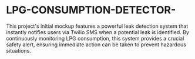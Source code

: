 # LPG-CONSUMPTION-DETECTOR-
This project's initial mockup features a powerful leak detection system that instantly notifies users via Twilio SMS when a potential leak is identified. By continuously monitoring LPG consumption, this system provides a crucial safety alert, ensuring immediate action can be taken to prevent hazardous situations.
